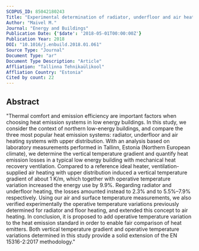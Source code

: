 ```yaml
---
SCOPUS_ID: 85042180243
Title: "Experimental determination of radiator, underfloor and air heating emission losses due to stratification and operative temperature variations"
Author: "Maivel M."
Journal: "Energy and Buildings"
Publication Date: {'$date': '2018-05-01T00:00:00Z'}
Publication Year: 2018
DOI: "10.1016/j.enbuild.2018.01.061"
Source Type: "Journal"
Document Type: "ar"
Document Type Description: "Article"
Affliation: "Tallinna Tehnikaülikool"
Affliation Country: "Estonia"
Cited by count: 22
---
```


## Abstract
"Thermal comfort and emission efficiency are important factors when choosing heat emission systems in low energy buildings. In this study, we consider the context of northern low-energy buildings, and compare the three most popular heat emission systems: radiator, underfloor and air heating systems with upper distribution. With an analysis based on laboratory measurements performed in Tallinn, Estonia (Northern European climate), we determine the vertical temperature gradient and quantify heat emission losses in a typical low energy building with mechanical heat recovery ventilation. Compared to a reference ideal heater, ventilation-supplied air heating with upper distribution induced a vertical temperature gradient of about 1 K/m, which together with operative temperature variation increased the energy use by 9.9%. Regarding radiator and underfloor heating, the losses amounted instead to 2.3% and to 5.5%–7.9% respectively. Using our air and surface temperature measurements, we also verified experimentally the operative temperature variations previously determined for radiator and floor heating, and extended this concept to air heating. In conclusion, it is proposed to add operative temperature variation to the heat emission standard in order to enable fair comparison of heat emitters. Both vertical temperature gradient and operative temperature variations determined in this study provide a solid extension of the EN 15316-2:2017 methodology."
